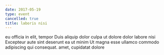 ```yaml
---
date: 2017-05-19
type: event
cancelled: true
title: laboris nisi
---
```

eu officia in elit, tempor Duis aliquip dolor culpa ut dolore dolor labore nisi Excepteur aute sint deserunt ea ut minim Ut magna esse ullamco commodo adipiscing qui consequat. amet, cupidatat dolore